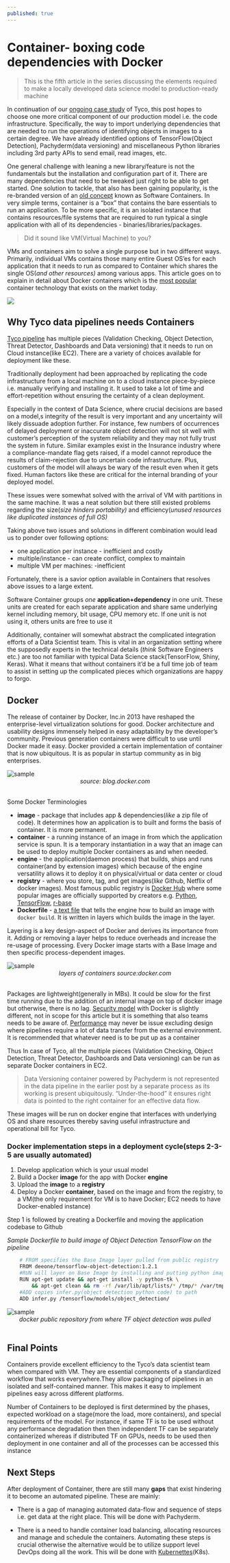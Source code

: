 ```yaml
---
published: true
---
```

# Container- boxing code dependencies with Docker

> This is the fifth article in the series discussing the elements required to make a locally developed data science model to production-ready machine


In continuation of our [ongoing case study](https://github.com/anuragsoni9/ProductionScale/blob/master/03-%20Models.md) of Tyco, this post hopes to choose one more critical component of our production model i.e.  the code infrastructure. Specifically, the way to import underlying dependencies that are needed to run the operations of identifying objects in images to a certain degree. We have already identified options of TensorFlow(Object Detection), Pachyderm(data versioning) and miscellaneous Python libraries including 3rd party APIs to send email, read images, etc. 

One general challenge with leaning a new library/feature is not the fundamentals but the installation and configuration part of it. There are many dependencies that need to be tweaked just right to be able to get started. 
One solution to tackle, that also has been gaining popularity, is the re-branded version of an [old concept](https://blog.aquasec.com/a-brief-history-of-containers-from-1970s-chroot-to-docker-2016) known as Software Containers. In very simple terms, container is a “box” that contains the bare essentials to run an application. To be more specific, it is an isolated instance that contains resources/file systems that are required to run typical a single application with all of its dependencies - binaries/libraries/packages.


> Did it sound like VM(Virtual Machine) to you? 

VMs and containers aim to solve a single purpose but in two different ways. 
Primarily, individual VMs contains those many entire Guest OS’es for each application that it needs to run as compared to Container which shares the single OS(*and other resources)* among various apps. This article goes on to explain in detail about Docker containers which is the [most popular](http://www.businesscloudnews.com/2016/02/11/exponential-docker-usage-shows-container-popularity/) container technology that exists on the market today.

![](https://d2mxuefqeaa7sj.cloudfront.net/s_C2726DC62A6AD62AF2784CD3ADE7F1F631094866C87D116D0EB8B068E6FC3E27_1511937217929_image.png)

## Why Tyco data pipelines needs Containers

[Tyco pipeline](https://github.com/anuragsoni9/ProductionScale/blob/master/04-pipeline.md) has multiple pieces (Validation Checking, Object Detection, Threat Detector, Dashboards and  Data versioning) that it needs to run on Cloud instance(like EC2). There are a variety of choices available for deployment like these.

Traditionally deployment had been approached by replicating the code infrastructure from a local machine on to a cloud instance piece-by-piece i.e. manually  verifying and installing it. It used to take a lot of time and effort-repetition without ensuring the certainty of a clean deployment.

Especially in the context of Data Science, where crucial decisions are based on a model,s integrity of the result is very important and any uncertainty will likely dissuade adoption further. For instance, few numbers of occurrences of delayed deployment or inaccurate object detection will not sit well with customer’s perception of the system reliability and they may not fully trust the system in future.  Similar examples exist in the Insurance industry where a compliance-mandate flag gets raised, if a model cannot reproduce the results of claim-rejection due to uncertain code infrastructure. Plus, customers of the model will always be wary of the result even when it gets fixed. Human factors like these are critical for the internal branding of your deployed model. 

These issues were somewhat solved with the arrival of VM with partitions in the same machine. It was a neat solution but there still existed problems regarding the size(*size hinders portability)* and efficiency(*unused resources like duplicated instances of full OS)*

Taking above two issues and solutions in different combination would lead us to ponder over following options: 

- one application per instance  - inefficient and costly
- multiple/instance - can create conflict, complex to maintain
- multiple VM per machines: -inefficient

Fortunately, there is a savior option available in Containers that resolves above issues to a large extent.

Software Container groups *one* **application+dependency** in one unit. These units are created for each separate application and share same underlying kernel including memory, bit usage, CPU memory etc. If one unit is not using it, others units  are free to use it

Additionally, container will somewhat abstract the complicated integration efforts of a Data Scientist team. This is vital in an organization setting where the supposedly experts in the technical details (*think* Software Engineers etc.) are too not familiar with typical Data Science stack(TensorFlow, Shiny, Keras). What it means that without containers it’d be a full time job of team to assist in setting up the complicated pieces which organizations are happy to forgo.

## Docker

The release of  container  by Docker, Inc.in 2013 have reshaped the enterprise-level virtualization solutions for good. Docker architecture and usability designs immensely helped in easy adaptability by the developer’s community. Previous generation containers were difficult to use until Docker made it easy. Docker provided a certain implementation of container that is now ubiquitous. It is as popular in startup community as in big enterprises.

<div class="image">
<img src="http://img.scoop.it/EBV5W75WRVK1jeAI68bS5bnTzqrqzN7Y9aBZTaXoQ8Q=" alt="sample">
  <div  align="center"><i>source: blog.docker.com</i></div>
</div>
<br>

Some Docker Terminologies

- **image** - package that includes app & dependencies(*like* a zip file of code). It determines how an application is to built and forms the basis of container. It is more permanent.
- **container** - a running instance of an image in from which the application service is spun.  It is a temporary instantiation in a way that an image can be used to deploy multiple Docker containers as and when needed.
- **engine** - the application(daemon process) that builds, ships and runs container(and by extension images) which because of the engine versatility allows it to deploy it on physical/virtual or data center or cloud
- **registry** - where you store, tag, and get images(*like* Github, Netflix of docker images). Most famous public registry is [Docker Hub](https://hub.docker.com/) where some popular images are officially supported by creators e.g. [Python](https://hub.docker.com/_/python/), [TensorFlow](https://hub.docker.com/r/tensorflow/tensorflow/), [r-base](https://hub.docker.com/_/r-base/)
- **Dockerfile** - [a text file](https://docs.docker.com/engine/reference/builder/) that tells the engine how to build an image with `docker build`. It is written in layers which builds the image in the layer.

Layering is a key design-aspect of Docker and derives its importance from it. Adding or removing a layer helps to reduce overheads and increase the re-usage of processing. Every Docker image starts with a Base Image and then specific process-dependent images.


<div class="image">
<img src="http://blog-assets.risingstack.com/2015/05/docker-layers.png" alt="sample">
  <div  align="center"><i>layers of containers source:docker.com</i></div>
</div>
<br>


Packages are lightweight(generally in MBs). It could be slow for the first time running due to the addition of an internal image on top of docker image but otherwise, there is no lag. [Security model](https://docs.docker.com/engine/security/security/) with Docker is slightly different, not in scope for this article but it is something that also teams needs to be aware of. [Performance](https://containerjournal.com/2016/11/21/docker-not-faster-vms-just-efficient/) may never be issue excluding design where pipelines require a lot of data transfer from the external environment. It is recommended that whatever need is to be put up as a container

Thus In case of Tyco, all the multiple pieces (Validation Checking, Object Detection, Threat Detector, Dashboards and  Data versioning) can be run as separate Docker containers in EC2. 


> Data Versioning container powered by Pachyderm is not represented in the data pipeline in the earlier post by a separate process as its working is present ubiquitously. “Under-the-hood” it ensures right data is pointed to the right container for an effective data flow.

These images will be run on docker engine that interfaces with underlying OS and share resources thereby saving useful infrastructure and operational bill for Tyco.

### Docker implementation steps in a deployment cycle(steps 2-3-5 are usually automated)

1. Develop application which is your usual model
2. Build a Docker **image** for the app with Docker **engine**
3. Upload the **image** to a **registry**
4. Deploy a Docker **container**, based on the image and from the registry, to a VM(the only requirement for VM is to have Docker; EC2 needs to have Docker-enabled instance)

Step 1 is followed by creating a Dockerfile and moving the application codebase to Github

*Sample Dockerfile to build image of Object Detection TensorFlow on the pipeline*
```sh
    # FROM specifies the Base Image layer pulled from public registry
    FROM deeone/tensorflow-object-detection:1.2.1
    #RUN will layer on Base Image by installing and putting python image
    RUN apt-get update && apt-get install -y python-tk \
        && apt-get clean && rm -rf /var/lib/apt/lists/* /tmp/* /var/tmp/*
    #ADD copies infer.py(object detection python code) to path
    ADD infer.py /tensorflow/models/object_detection/ 
```

<div class="image">
<img src="https://d2mxuefqeaa7sj.cloudfront.net/s_C2726DC62A6AD62AF2784CD3ADE7F1F631094866C87D116D0EB8B068E6FC3E27_1511955683586_image.png" alt="sample">
  <div  align="center"><i>docker public repository from where TF object detection was pulled</i></div>
</div>
<br>


## Final Points

Containers provide excellent efficiency to the Tyco’s data scientist team when compared with VM. They are essential components of a standardized workflow that works everywhere.They allow packaging of pipelines in an isolated and self-contained manner. This makes it easy to implement pipelines easy across different platforms. 

Number of Containers to be deployed is first determined by the phases, expected workload on a stage(more the load, more containers), and special requirements of  the model. For instance, if same TF is to be used without any performance degradation then then independent TF can be separately containerized whereas  if distributed TF on GPUs, needs to be used  then deployment in one container and all of the processes can be accessed this instance


## Next Steps

After deployment of Container, there are still many **gaps** that exist hindering it to become an automated pipeline. These are mainly:


- There is a gap of managing automated data-flow and sequence of steps i.e. get data at the right place. This will be done with Pachyderm. 


-  There is a need to handle container load balancing, allocating resources and manage and schedule the containers. Automating these steps is crucial otherwise the alternative would be to utilize support level DevOps doing all the work. This will be done with [Kubernettes](https://kubernetes.io/docs/concepts/overview/what-is-kubernetes/#why-do-i-need-kubernetes-and-what-can-it-do)(K8s).
